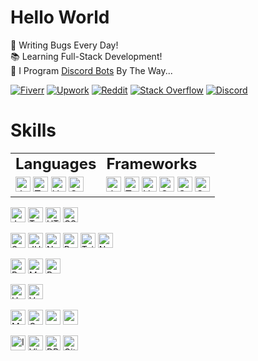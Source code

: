 # Hello World

🐛 Writing Bugs Every Day!\
📚 Learning Full-Stack Development!\
🤖 I Program [Discord Bots](https://fiverr.com/s/xXKpg2D) By The Way...

<a href="https://fiverr.com/skywolfxp"><img alt="Fiverr" src="https://img.shields.io/badge/%40skywolfxp-%231DBF73?style=flat-square&logo=fiverr&logoColor=FFFFFF&logoSize=auto"></a>
<a href="https://upwork.com/freelancers/~013d98c8a8af272cbb"><img alt="Upwork" src="https://img.shields.io/badge/Omar_D.-%236FDA44?style=flat-square&logo=upwork&logoColor=FFFFFF"></a>
<a href="https://reddit.com/user/skywolfxp"><img alt="Reddit" src="https://img.shields.io/badge/u%2Fskywolfxp-%23FF4500?style=flat-square&logo=reddit&logoColor=FFFFFF"></a>
<a href="https://stackoverflow.com/users/16410630"><img alt="Stack Overflow" src="https://img.shields.io/badge/SkyWolfXP-%23F58025?style=flat-square&logo=stackoverflow&logoColor=FFFFFF"></a>
<a href="https://discord.com/users/974748803305455627"><img alt="Discord" src="https://img.shields.io/badge/%40skywolfxp.me-%235865F2?style=flat-square&logo=discord&logoColor=FFFFFF"></a>

# Skills

<table border="0">
 <tr>
    <td><b style="font-size:24px">Languages</b></td>
    <td><b style="font-size:24px">Frameworks</b></td>
 </tr>
 <tr>
    <td>
        <img alt="Java" height="24" src="https://img.shields.io/badge/Java-f89820?style=flat-square&logo=openjdk&logoColor=FFFFFF">
        <img alt="TypeScript" height="24" src="https://img.shields.io/badge/TypeScript-3178C6?style=flat-square&logo=typescript&logoColor=FFFFFF">
        <img alt="HTML" height="24" src="https://img.shields.io/badge/HTML-E34F26?style=flat-square&logo=html5&logoColor=FFFFFF">
        <img alt="CSS" height="24" src="https://img.shields.io/badge/CSS-663399?style=flat-square&logo=css&logoColor=FFFFFF">
    </td>
    <td>
        <img alt="Java" height="24" src="https://img.shields.io/badge/Java-f89820?style=flat-square&logo=openjdk&logoColor=FFFFFF">
        <img alt="TypeScript" height="24" src="https://img.shields.io/badge/TypeScript-3178C6?style=flat-square&logo=typescript&logoColor=FFFFFF">
        <img alt="HTML" height="24" src="https://img.shields.io/badge/HTML-E34F26?style=flat-square&logo=html5&logoColor=FFFFFF">
        <img alt="CSS" height="24" src="https://img.shields.io/badge/CSS-663399?style=flat-square&logo=css&logoColor=FFFFFF">
        <img alt="CSS" height="24" src="https://img.shields.io/badge/CSS-663399?style=flat-square&logo=css&logoColor=FFFFFF">
        <img alt="CSS" height="24" src="https://img.shields.io/badge/CSS-663399?style=flat-square&logo=css&logoColor=FFFFFF">
    </td>
 </tr>
</table>

[<img alt="Java" height="24" src="https://img.shields.io/badge/Java-f89820?style=flat-square&logo=openjdk&logoColor=FFFFFF">](#)
[<img alt="TypeScript" height="24" src="https://img.shields.io/badge/TypeScript-3178C6?style=flat-square&logo=typescript&logoColor=FFFFFF">](#)
[<img alt="HTML" height="24" src="https://img.shields.io/badge/HTML-E34F26?style=flat-square&logo=html5&logoColor=FFFFFF">](#)
[<img alt="CSS" height="24" src="https://img.shields.io/badge/CSS-663399?style=flat-square&logo=css&logoColor=FFFFFF">](#)

[<img alt="Spring" height="24" src="https://img.shields.io/badge/Spring-6DB33F?style=flat-square&logo=spring&logoColor=FFFFFF">](#)
[<img alt="JUnit5" height="24" src="https://img.shields.io/badge/JUnit5-25A162?style=flat-square&logo=junit5&logoColor=FFFFFF">](#)
[<img alt="Next.js" height="24" src="https://img.shields.io/badge/Next.js-FFFFFF?style=flat-square&logo=nextdotjs&logoColor=000000">](#)
[<img alt="React" height="24" src="https://img.shields.io/badge/React-61DAFB?style=flat-square&logo=react&logoColor=303846">](#)
[<img alt="Tailwind CSS" height="24" src="https://img.shields.io/badge/Tailwind_CSS-06B6D4?style=flat-square&logo=tailwindcss&logoColor=FFFFFF">](#)
[<img alt="Node.js" height="24" src="https://img.shields.io/badge/Node.js-5FA04E?style=flat-square&logo=nodedotjs&logoColor=FFFFFF">](#)

[<img alt="PostgreSQL" height="24" src="https://img.shields.io/badge/PostgreSQL-4169E1?style=flat-square&logo=postgresql&logoColor=FFFFFF">](#)
[<img alt="MySQL" height="24" src="https://img.shields.io/badge/MySQL-4479A1?style=flat-square&logo=mysql&logoColor=FFFFFF&logoSize=auto">](#)
[<img alt="Redis" height="24" src="https://img.shields.io/badge/Redis-FF4438?style=flat-square&logo=redis&logoColor=FFFFFF">](#)

[<img alt="Heroku" height="24" src="https://img.shields.io/badge/Heroku-430098?style=flat-square&logo=heroku&logoColor=FFFFFF">](#)
[<img alt="Vercel" height="24" src="https://img.shields.io/badge/Vercel-FFFFFF?style=flat-square&logo=vercel&logoColor=000000">](#)

[<img alt="Maven" height="24" src="https://img.shields.io/badge/Maven-C71A36?style=flat-square&logo=apachemaven&logoColor=FFFFFF">](#)
[<img alt="Gradle" height="24" src="https://img.shields.io/badge/Gradle-02303A?style=flat-square&logo=gradle&logoColor=FFFFFF">](#)
[<img alt="pnpm" height="24" src="https://img.shields.io/badge/pnpm-F69220?style=flat-square&logo=pnpm&logoColor=FFFFFF">](#)
[<img alt="npm" height="24" src="https://img.shields.io/badge/npm-CB3837?style=flat-square&logo=npm&logoColor=FFFFFF">](#)

[<img alt="IntelliJ IDEA" height="24" src="https://img.shields.io/badge/IntelliJ IDEA-FFFFFF?style=flat-square&logo=intellijidea&logoColor=000000">](#)
[<img alt="Visual Studio Code" height="24" src="https://img.shields.io/badge/Visual_Studio_Code-0098FF?&style=flat-square&logoColor=0098FF">](#)
[<img alt="DBeaver" height="24" src="https://img.shields.io/badge/DBeaver-382923?style=flat-square&logo=dbeaver&logoColor=FFFFFF">](#)
[<img alt="Git" height="24" src="https://img.shields.io/badge/Git-F05032?style=flat-square&logo=git&logoColor=FFFFFF">](#)
